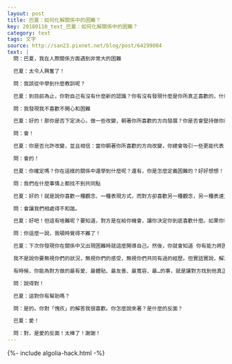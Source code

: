 ```yaml
---
layout: post
title: 巴夏：如何化解關係中的困難？
key: 20180110_text_巴夏：如何化解關係中的困難？
category: text
tags: 文字
source: http://san23.pixnet.net/blog/post/64299004
text: |
  問：巴夏，我在人際關係方面遇到非常大的困難

  巴夏：太令人興奮了！

  問：我該從中學到什麼教訓呢？

  巴夏：到目前為止，你對自己有沒有什麼新的認識？你有沒有發現什麼是你所真正喜歡的，什麼是你所不喜歡的呢？

  問：我發現我不喜歡不開心和困難

  巴夏：好的！那你是否下定決心，做一些改變，朝著你所喜歡的方向發展？你是否會堅持做你所知道的你自己呢？

  問：會！

  巴夏：你是否允許改變，並且相信：當你朝著你所喜歡的方向改變，你總會吸引一些更能代表「你內在的改變」的人，不論這樣的人是你原先關係中的人，還是其他一些人？

  問：會的！

  巴夏：你確定嗎？你在這樣的關係中還學到什麼呢？還有，你是怎麼定義困難的？好好想想！

  問：我們在什麼事情上都找不到共同點

  巴夏：好的！就是說你喜歡一種觀念、一種表現方式，而對方卻喜歡另一種觀念，另一種表達方式，是吧？那這有啥難處？

  問：會讓我們相處得不和諧。

  巴夏：好吧！但這有啥難呢？要知道，對方是在給你機會，讓你決定你到底喜歡什麼。如果你發現他所喜歡的，不是你所喜歡的，那你就繼續前進唄！這沒啥難的吧？

  問：你這麼一說，我頓時覺得不難了！

  巴夏：下次你發現你在關係中又出現困難時就這麼開導自己。然後，你就會知道 你有能力將困難轉化為某些你所喜歡的東西，你能夠化腐朽為神奇，化干戈為玉帛，化不可能為可能…你就是有能力辦到，你知道嗎？

  我不是說你要無視你們的狀況，無視你們的感受，無視你們共同有過的經歷。但實話實說，解決方法就是這麼簡單。要知道，真正的愛的方式，是允許對方「是」他們想「是」的，允許他們選擇他們所選擇的，同時，選擇你自己所喜歡的。這才是真愛！

  有時候，你能為對方做的最有愛、最體貼、最友善、最寬容、最…的事，就是讓對方找到他真正想要一起生活的人。

  問：說得對！

  巴夏：這對你有幫助嗎？

  問：是的。你對「愧疚」的解答我很喜歡。你怎麼說來著？是什麼的反面？

  巴夏：愛！

  問：對，是愛的反面！太棒了！謝謝！
---
```


{%- include algolia-hack.html -%}
